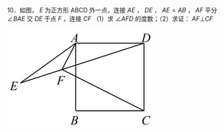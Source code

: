 10．如图， $E$ 为正方形 ABCD 外一点，连接 $A E$ ， $D E$ ， $A E { = } A B$ ， $A F$ 平分 $\angle B A E$ 交 $D E$ 于点 $F$ ，连接 $C F$
（1）求 $\angle A F D$ 的度数；（2）求证： $A F \bot C F$

![](<../../qs_image_DB/专题1-1_一网打尽全等三角形模型_·十个模型（解析版）/5e8b6b6214326c99b49655ada14f5c3a12169366b21de7282f3962d6668f4d50.jpg>)
